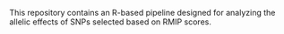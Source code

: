 This repository contains an R-based pipeline designed for analyzing the allelic effects of SNPs selected based on RMIP scores.
